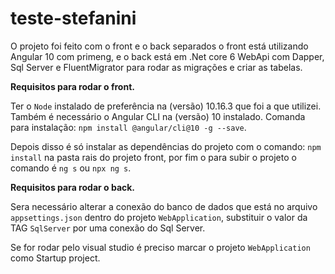 # teste-stefanini

O projeto foi feito com o front e o back separados o front está utilizando Angular 10 com primeng, e o back está em .Net core 6 WebApi com Dapper, Sql Server e FluentMigrator para rodar as migrações e criar as tabelas.


**Requisitos para rodar o front.**

Ter o `Node` instalado de preferência na (versão) 10.16.3 que foi a que utilizei.
Também é necessário o Angular CLI na (versão) 10 instalado. Comanda para instalação: `npm install @angular/cli@10 -g --save`.

Depois disso é só instalar as dependências do projeto com o comando: `npm install` na pasta rais do projeto front, por fim o para subir o projeto o comando é `ng s` ou `npx ng s`. 


**Requisitos para rodar o back.**

Sera necessário alterar a conexão do banco de dados que está no arquivo `appsettings.json` dentro do projeto `WebApplication`,  substituir o valor da TAG `SqlServer` por uma conexão do Sql Server.

Se for rodar pelo visual studio é preciso marcar o projeto `WebApplication` como Startup project.

